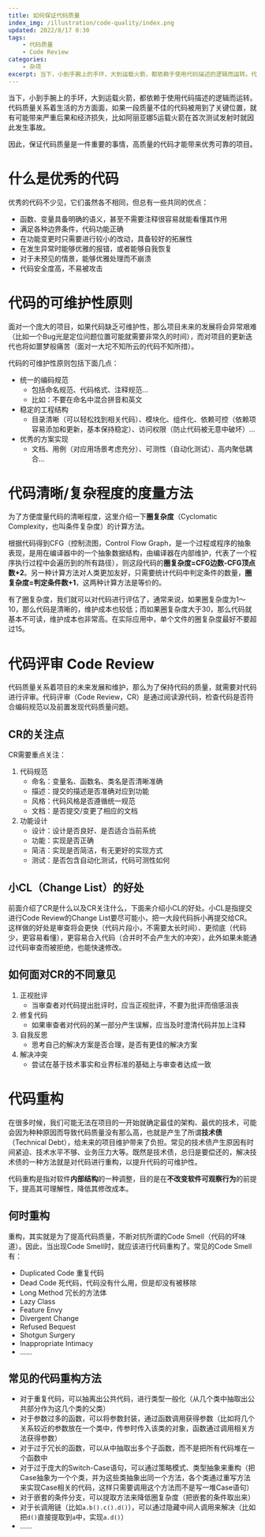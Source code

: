 ```yaml
---
title: 如何保证代码质量
index_img: /illustration/code-quality/index.png
updated: 2022/8/17 0:30
tags: 
    - 代码质量
    - Code Review
categories: 
    - 杂项
excerpt: 当下，小到手腕上的手环，大到运载火箭，都依赖于使用代码描述的逻辑而运转。代码质量关系着生活的方方面面，如果一段质量不佳的代码被用到了关键位置，就有可能带来严重后果和经济损失，因此，保证代码质量是一件重要的事情。
---
```


当下，小到手腕上的手环，大到运载火箭，都依赖于使用代码描述的逻辑而运转。代码质量关系着生活的方方面面，如果一段质量不佳的代码被用到了关键位置，就有可能带来严重后果和经济损失，比如阿丽亚娜5运载火箭在首次测试发射时就因此发生事故。

因此，保证代码质量是一件重要的事情，高质量的代码才能带来优秀可靠的项目。

# 什么是优秀的代码

优秀的代码不少见，它们虽然各不相同，但总有一些共同的优点：

- 函数、变量具备明确的语义，甚至不需要注释很容易就能看懂其作用
- 满足各种边界条件，代码功能正确
- 在功能变更时只需要进行较小的改动，具备较好的拓展性
- 在发生异常时能够优雅的报错，或者能够自我恢复
- 对于未预见的情景，能够优雅处理而不崩溃
- 代码安全度高，不易被攻击

# 代码的可维护性原则

面对一个庞大的项目，如果代码缺乏可维护性，那么项目未来的发展将会异常艰难（比如一个Bug光是定位问题位置可能就需要非常久的时间），而对项目的更新迭代也将如噩梦般痛苦（面对一大坨不知所云的代码不知所措）。

代码的可维护性原则包括下面几点：

- 统一的编码规范
    - 包括命名规范、代码格式、注释规范...
    - 比如：不要在命名中混合拼音和英文
- 稳定的工程结构
    - 目录清晰（可以轻松找到相关代码）、模块化、组件化、依赖可控（依赖项容易添加和更新，基本保持稳定）、访问权限（防止代码被无意中破坏）...
- 优秀的方案实现
    - 文档、用例（对应用场景考虑充分）、可测性（自动化测试）、高内聚低耦合...

# 代码清晰/复杂程度的度量方法

为了方便度量代码的清晰程度，这里介绍一下**圈复杂度**（Cyclomatic Complexity，也叫条件复杂度）的计算方法。

根据代码得到CFG（控制流图，Control Flow Graph，是一个过程或程序的抽象表现，是用在编译器中的一个抽象数据结构，由编译器在内部维护，代表了一个程序执行过程中会遍历到的所有路径），则这段代码的**圈复杂度=CFG边数-CFG顶点数+2**。另一种计算方法对人类更加友好，只需要统计代码中判定条件的数量，**圈复杂度=判定条件数+1**，这两种计算方法是等价的。

有了圈复杂度，我们就可以对代码进行评估了，通常来说，如果圈复杂度为1～10，那么代码是清晰的，维护成本也较低；而如果圈复杂度大于30，那么代码就基本不可读，维护成本也非常高。在实际应用中，单个文件的圈复杂度最好不要超过15。

# 代码评审 Code Review

代码质量关系着项目的未来发展和维护，那么为了保持代码的质量，就需要对代码进行评审。代码评审（Code Review，CR）是通过阅读源代码，检查代码是否符合编码规范以及前置发现代码质量问题。

## CR的关注点

CR需要重点关注：

1. 代码规范
    - 命名：变量名、函数名、类名是否清晰准确
    - 描述：提交的描述是否准确对应到功能
    - 风格：代码风格是否遵循统一规范
    - 文档：是否提交/变更了相应的文档
2. 功能设计
    - 设计：设计是否良好、是否适合当前系统
    - 功能：实现是否正确
    - 简洁：实现是否简洁，有无更好的实现方式
    - 测试：是否包含自动化测试，代码可测性如何

## 小CL（Change List）的好处

前面介绍了CR是什么以及CR关注什么，下面来介绍小CL的好处。小CL是指提交进行Code Review的Change List要尽可能小，把一大段代码拆小再提交给CR。这样做的好处是审查将会更快（代码片段小，不需要太长时间）、更彻底（代码少，更容易看懂），更容易合入代码（合并时不会产生大的冲突），此外如果未能通过代码审查而被拒绝，也能快速修改。

## 如何面对CR的不同意见

1. 正视批评
    - 当审查者对代码提出批评时，应当正视批评，不要为批评而倍感沮丧
2. 修复代码
    - 如果审查者对代码的某一部分产生误解，应当及时澄清代码并加上注释
3. 自我反思
    - 思考自己的解决方案是否合理，是否有更佳的解决方案
4. 解决冲突
    - 尝试在基于技术事实和业界标准的基础上与审查者达成一致

# 代码重构

在很多时候，我们可能无法在项目的一开始就确定最佳的架构、最优的技术，可能会因为种种原因而导致代码质量没有那么高，也就是产生了所谓**技术债**（Technical Debt），给未来的项目维护带来了负担。常见的技术债产生原因有时间紧迫、技术水平不够、业务压力大等。既然是技术债，总归是要偿还的，解决技术债的一种方法就是对代码进行重构，以提升代码的可维护性。

代码重构是指对软件**内部结构**的一种调整，目的是在**不改变软件可观察行为**的前提下，提高其可理解性，降低其修改成本。

## 何时重构

重构，其实就是为了提高代码质量，不断对抗所谓的Code Smell（代码的坏味道）。因此，当出现Code Smell时，就应该进行代码重构了。常见的Code Smell有：

- Duplicated Code 重复代码
- Dead Code 死代码，代码没有什么用，但是却没有被移除
- Long Method 冗长的方法体
- Lazy Class
- Feature Envy
- Divergent Change
- Refused Bequest
- Shotgun Surgery
- Inappropriate Intimacy
- ......

## 常见的代码重构方法

- 对于重复代码，可以抽离出公共代码，进行类型一般化（从几个类中抽取出公共部分作为这几个类的父类）
- 对于参数过多的函数，可以将参数封装，通过函数调用获得参数（比如将几个关系较近的参数放在一个类中，传参时传入该类的对象，函数通过调用相关方法获得参数）
- 对于过于冗长的函数，可以从中抽取出多个子函数，而不是把所有代码堆在一个函数中
- 对于过于庞大的Switch-Case语句，可以通过策略模式、类型抽象来重构（把Case抽象为一个个类，并为这些类抽象出同一个方法，各个类通过重写方法来实现Case相关的代码，这样只需要调用这个方法而不是写一堆Case语句）
- 对于嵌套的条件分支，可以提取方法来降低圈复杂度（把嵌套的条件取出来）
- 对于长调用链（比如`a.b().c().d()`），可以通过隐藏中间人调用来解决（比如把`d()`直接提取到`a`中，实现`a.d()`）
- ......

